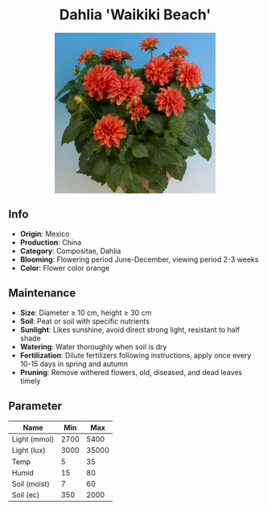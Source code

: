 <h1 align='center'>Dahlia 'Waikiki Beach'</h1>
<p align="center">
    <img 
        align='center'
        width='320'
        src="../images/dahlia waikiki beach.png" 
        alt='Dahlia 'Waikiki Beach'' />
</p>

## Info

 - **Origin**: Mexico
 - **Production**: China
 - **Category**: Compositae, Dahlia
 - **Blooming**: Flowering period June-December, viewing period 2-3 weeks
 - **Color**: Flower color orange

## Maintenance

 - **Size**: Diameter ≥ 10 cm, height ≥ 30 cm
 - **Soil**: Peat or soil with specific nutrients
 - **Sunlight**: Likes sunshine, avoid direct strong light, resistant to half shade
 - **Watering**: Water thoroughly when soil is dry
 - **Fertilization**: Dilute fertilizers following instructions,  apply once every 10-15 days in spring and autumn
 - **Pruning**: Remove withered flowers, old,  diseased, and dead leaves timely

## Parameter

| Name         | Min  | Max   |
|--------------|------|-------|
| Light (mmol) | 2700 | 5400  |
| Light (lux)  | 3000 | 35000 |
| Temp         | 5    | 35    |
| Humid        | 15   | 80    |
| Soil (moist) | 7   | 60    |
| Soil (ec)    | 350  | 2000  |